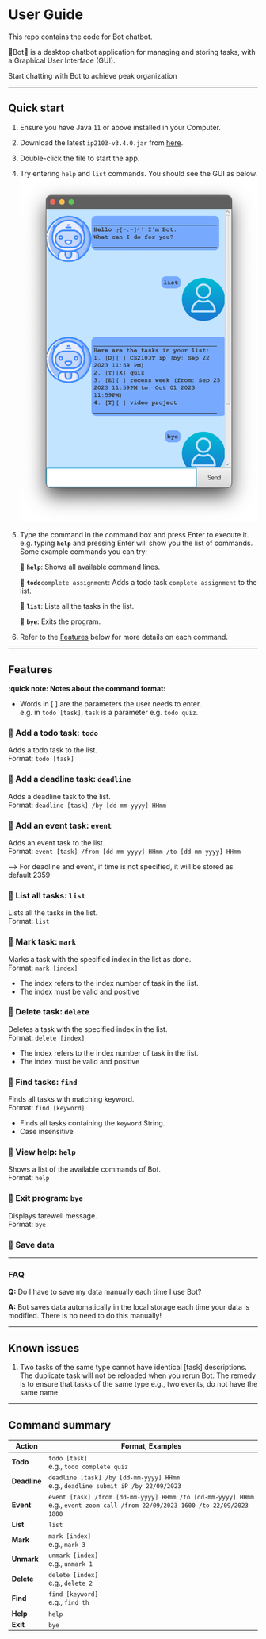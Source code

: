<!-- @@author {neyapraveen}-reused -->
<!-- Adapted from {hsiaotingluv} -->
# User Guide

This repo contains the code for Bot chatbot.

🤖Bot🤖 is a desktop chatbot application for managing and storing tasks,
with a Graphical User Interface (GUI).

Start chatting with Bot to achieve peak organization

--------------------------------------------------------------------------------------------------------------------

## Quick start

1. Ensure you have Java `11` or above installed in your Computer.

2. Download the latest `ip2103-v3.4.0.jar` from [here]().

3. Double-click the file to start the app.

4. Try entering `help` and `list` commands. You should see the GUI as below.
   ![Image of ](Ui.png)

6. Type the command in the command box and press Enter to execute it.
   e.g. typing **`help`** and pressing Enter will show you the list of commands.<br>
   Some example commands you can try:

   🤖 **`help`**: Shows all available command lines.<br>

   🤖 **`todo`**`complete assignment`: Adds a todo task `complete assignment` to the list.<br>

   🤖 **`list`**: Lists all the tasks in the list.<br>

   🤖 **`bye`**: Exits the program.<br>

7. Refer to the [Features](#features) below for more details on each command.

--------------------------------------------------------------------------------------------------------------------

## Features
<div markdown="block" class="alert alert-info">

**:quick note: Notes about the command format:**<br>

* Words in [ ] are the parameters the user needs to enter. <br>
  e.g. in `todo [task]`, `task` is a parameter e.g. `todo quiz`.

</div>

### 🤖 Add a todo task: `todo`

Adds a todo task to the list.<br>
Format: `todo [task]`

### 🤖 Add a deadline task: `deadline`

Adds a deadline task to the list.<br>
Format: `deadline [task] /by [dd-mm-yyyy] HHmm`

### 🤖 Add an event task: `event`

Adds an event task to the list.<br>
Format: `event [task] /from [dd-mm-yyyy] HHmm /to [dd-mm-yyyy] HHmm`

--> For deadline and event, if time is not specified, 
it will be stored as default 2359

### 🤖 List all tasks: `list`

Lists all the tasks in the list.<br>
Format: `list`

### 🤖 Mark task: `mark`

Marks a task with the specified index in the list as done.<br>
Format: `mark [index]` 

* The index refers to the index number of task in the list.
* The index must be valid and positive

### 🤖 Delete task: `delete`

Deletes a task with the specified index in the list.<br>
Format: `delete [index]`

* The index refers to the index number of task in the list.
* The index must be valid and positive

### 🤖 Find tasks: `find`

Finds all tasks with matching keyword.<br>
Format: `find [keyword]`

* Finds all tasks containing the `keyword` String.
* Case insensitive

### 🤖 View help: `help`

Shows a list of the available commands of Bot.<br>
Format: `help`

### 🤖 Exit program: `bye`

Displays farewell message.<br>
Format: `bye`

### 🤖 Save data

--------------------------------------------------------------------------------------------------------------------
### FAQ

**Q:** Do I have to save my data manually each time I use Bot? <br>

**A:** Bot saves data automatically in the local storage each time your
data is modified. There is no need to do this manually!

--------------------------------------------------------------------------------------------------------------------
## Known issues
1. Two tasks of the same type cannot have identical [task] descriptions. 
The duplicate task will not be reloaded when you rerun Bot. The remedy
is to ensure that tasks of the same type e.g., two events, do not have
the same name

--------------------------------------------------------------------------------------------------------------------

## Command summary

Action | Format, Examples
--------|------------------
**Todo** | `todo [task]` <br> e.g., `todo complete quiz`
**Deadline** | `deadline [task] /by [dd-mm-yyyy] HHmm` <br> e.g., `deadline submit iP /by 22/09/2023`
**Event** | `event [task] /from [dd-mm-yyyy] HHmm /to [dd-mm-yyyy] HHmm` <br> e.g., `event zoom call /from 22/09/2023 1600 /to 22/09/2023 1800`
**List** | `list`
**Mark** | `mark [index]`<br> e.g., `mark 3`
**Unmark** | `unmark [index]`<br> e.g., `unmark 1`
**Delete** | `delete [index]`<br> e.g., `delete 2`
**Find** | `find [keyword]`<br> e.g., `find th`
**Help** | `help`
**Exit** | `bye`
